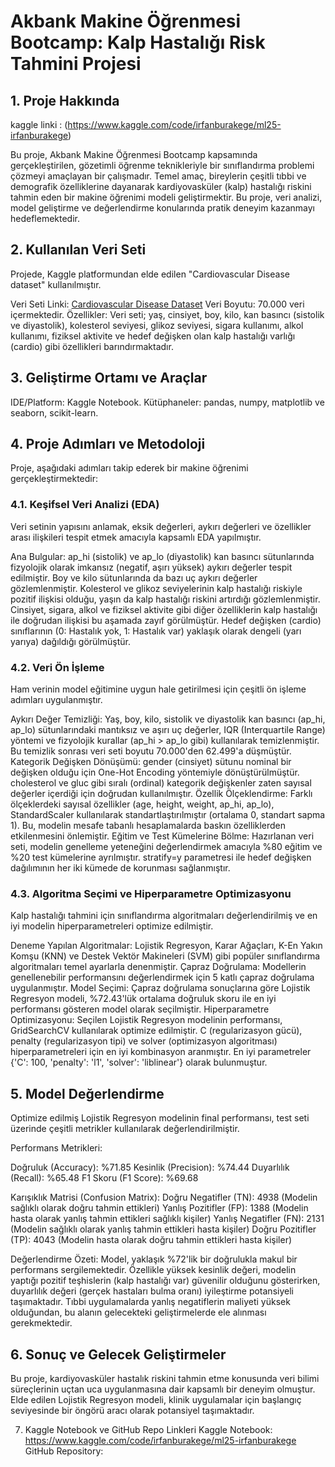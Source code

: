 # Akbank Makine Öğrenmesi Bootcamp: Kalp Hastalığı Risk Tahmini Projesi
## 1. Proje Hakkında
kaggle linki : (https://www.kaggle.com/code/irfanburakege/ml25-irfanburakege)

Bu proje, Akbank Makine Öğrenmesi Bootcamp kapsamında gerçekleştirilen, gözetimli öğrenme teknikleriyle bir sınıflandırma problemi çözmeyi amaçlayan bir çalışmadır. Temel amaç, bireylerin çeşitli tıbbi ve demografik özelliklerine dayanarak kardiyovasküler (kalp) hastalığı riskini tahmin eden bir makine öğrenimi modeli geliştirmektir. Bu proje, veri analizi, model geliştirme ve değerlendirme konularında pratik deneyim kazanmayı hedeflemektedir.

## 2. Kullanılan Veri Seti
Projede, Kaggle platformundan elde edilen "Cardiovascular Disease dataset" kullanılmıştır.

Veri Seti Linki: [Cardiovascular Disease Dataset](https://www.kaggle.com/datasets/sulianova/cardiovascular-disease-dataset)
Veri Boyutu: 70.000 veri içermektedir.
Özellikler: Veri seti; yaş, cinsiyet, boy, kilo, kan basıncı (sistolik ve diyastolik), kolesterol seviyesi, glikoz seviyesi, sigara kullanımı, alkol kullanımı, fiziksel aktivite ve hedef değişken olan kalp hastalığı varlığı (cardio) gibi özellikleri barındırmaktadır.

## 3. Geliştirme Ortamı ve Araçlar
IDE/Platform: Kaggle Notebook.
Kütüphaneler: pandas, numpy, matplotlib ve seaborn, scikit-learn.

## 4. Proje Adımları ve Metodoloji
Proje, aşağıdaki adımları takip ederek bir makine öğrenimi gerçekleştirmektedir:

### 4.1. Keşifsel Veri Analizi (EDA) 
Veri setinin yapısını anlamak, eksik değerleri, aykırı değerleri ve özellikler arası ilişkileri tespit etmek amacıyla kapsamlı EDA yapılmıştır.

Ana Bulgular:
ap_hi (sistolik) ve ap_lo (diyastolik) kan basıncı sütunlarında fizyolojik olarak imkansız (negatif, aşırı yüksek) aykırı değerler tespit edilmiştir.
Boy ve kilo sütunlarında da bazı uç aykırı değerler gözlemlenmiştir.
Kolesterol ve glikoz seviyelerinin kalp hastalığı riskiyle pozitif ilişkisi olduğu, yaşın da kalp hastalığı riskini artırdığı gözlemlenmiştir.
Cinsiyet, sigara, alkol ve fiziksel aktivite gibi diğer özelliklerin kalp hastalığı ile doğrudan ilişkisi bu aşamada zayıf görülmüştür.
Hedef değişken (cardio) sınıflarının (0: Hastalık yok, 1: Hastalık var) yaklaşık olarak dengeli (yarı yarıya) dağıldığı görülmüştür.

### 4.2. Veri Ön İşleme 
Ham verinin model eğitimine uygun hale getirilmesi için çeşitli ön işleme adımları uygulanmıştır.

Aykırı Değer Temizliği: Yaş, boy, kilo, sistolik ve diyastolik kan basıncı (ap_hi, ap_lo) sütunlarındaki mantıksız ve aşırı uç değerler, IQR (Interquartile Range) yöntemi ve fizyolojik kurallar (ap_hi > ap_lo gibi) kullanılarak temizlenmiştir. Bu temizlik sonrası veri seti boyutu 70.000'den 62.499'a düşmüştür.
Kategorik Değişken Dönüşümü: gender (cinsiyet) sütunu nominal bir değişken olduğu için One-Hot Encoding yöntemiyle dönüştürülmüştür. cholesterol ve gluc gibi sıralı (ordinal) kategorik değişkenler zaten sayısal değerler içerdiği için doğrudan kullanılmıştır.
Özellik Ölçeklendirme: Farklı ölçeklerdeki sayısal özellikler (age, height, weight, ap_hi, ap_lo), StandardScaler kullanılarak standartlaştırılmıştır (ortalama 0, standart sapma 1). Bu, modelin mesafe tabanlı hesaplamalarda baskın özelliklerden etkilenmesini önlemiştir.
Eğitim ve Test Kümelerine Bölme: Hazırlanan veri seti, modelin genelleme yeteneğini değerlendirmek amacıyla %80 eğitim ve %20 test kümelerine ayrılmıştır. stratify=y parametresi ile hedef değişken dağılımının her iki kümede de korunması sağlanmıştır.

### 4.3. Algoritma Seçimi ve Hiperparametre Optimizasyonu 
Kalp hastalığı tahmini için sınıflandırma algoritmaları değerlendirilmiş ve en iyi modelin hiperparametreleri optimize edilmiştir.

Deneme Yapılan Algoritmalar: Lojistik Regresyon, Karar Ağaçları, K-En Yakın Komşu (KNN) ve Destek Vektör Makineleri (SVM) gibi popüler sınıflandırma algoritmaları temel ayarlarla denenmiştir.
Çapraz Doğrulama: Modellerin genellenebilir performansını değerlendirmek için 5 katlı çapraz doğrulama uygulanmıştır.
Model Seçimi: Çapraz doğrulama sonuçlarına göre Lojistik Regresyon modeli, %72.43'lük ortalama doğruluk skoru ile en iyi performansı gösteren model olarak seçilmiştir.
Hiperparametre Optimizasyonu: Seçilen Lojistik Regresyon modelinin performansı, GridSearchCV kullanılarak optimize edilmiştir. C (regularizasyon gücü), penalty (regularizasyon tipi) ve solver (optimizasyon algoritması) hiperparametreleri için en iyi kombinasyon aranmıştır. En iyi parametreler {'C': 100, 'penalty': 'l1', 'solver': 'liblinear'} olarak bulunmuştur.

## 5. Model Değerlendirme 
Optimize edilmiş Lojistik Regresyon modelinin final performansı, test seti üzerinde çeşitli metrikler kullanılarak değerlendirilmiştir.

Performans Metrikleri:

Doğruluk (Accuracy): %71.85
Kesinlik (Precision): %74.44
Duyarlılık (Recall): %65.48
F1 Skoru (F1 Score): %69.68

Karışıklık Matrisi (Confusion Matrix): 
Doğru Negatifler (TN): 4938 (Modelin sağlıklı olarak doğru tahmin ettikleri) 
Yanlış Pozitifler (FP): 1388 (Modelin hasta olarak yanlış tahmin ettikleri sağlıklı kişiler) 
Yanlış Negatifler (FN): 2131 (Modelin sağlıklı olarak yanlış tahmin ettikleri hasta kişiler) 
Doğru Pozitifler (TP): 4043 (Modelin hasta olarak doğru tahmin ettikleri hasta kişiler) 

Değerlendirme Özeti: Model, yaklaşık %72'lik bir doğrulukla makul bir performans sergilemektedir. Özellikle yüksek kesinlik değeri, modelin yaptığı pozitif teşhislerin (kalp hastalığı var) güvenilir olduğunu gösterirken, duyarlılık değeri (gerçek hastaları bulma oranı) iyileştirme potansiyeli taşımaktadır. Tıbbi uygulamalarda yanlış negatiflerin maliyeti yüksek olduğundan, bu alanın gelecekteki geliştirmelerde ele alınması gerekmektedir.

## 6. Sonuç ve Gelecek Geliştirmeler 
Bu proje, kardiyovasküler hastalık riskini tahmin etme konusunda veri bilimi süreçlerinin uçtan uca uygulanmasına dair kapsamlı bir deneyim olmuştur. Elde edilen Lojistik Regresyon modeli, klinik uygulamalar için başlangıç seviyesinde bir öngörü aracı olarak potansiyel taşımaktadır.

7. Kaggle Notebook ve GitHub Repo Linkleri
Kaggle Notebook: https://www.kaggle.com/code/irfanburakege/ml25-irfanburakege 
GitHub Repository: 
